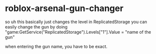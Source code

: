 # roblox-arsenal-gun-changer

so uh this basically just changes the level in ReplicatedStorage
you can easily change the gun by doing "game:GetService("ReplicatedStorage").Levels["1"].Value = "name of the gun"


when entering the gun name, you have to be exact.
